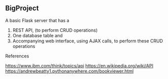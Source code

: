 ## BigProject

A basic Flask server that has a 
1. REST API, (to perform CRUD operations)
2. One database table and
3. Accompanying web interface, using AJAX calls, to perform these CRUD 
operations






References

https://www.ibm.com/think/topics/api
https://en.wikipedia.org/wiki/API
https://andrewbeatty1.pythonanywhere.com/bookviewer.html 